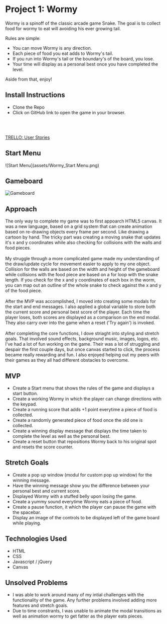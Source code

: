 # Project 1: Wormy

Wormy is a spinoff of the classic arcade game Snake. The goal is to collect food for wormy to eat will avoiding his ever growing tail.

Rules are simple:
- You can move Wormy is any direction.
- Each piece of food you eat adds to Wormy's tail.
- If you run into Wormy's tail or the boundary's of the board, you lose.
- Your time will display as a personal best once you have completed the level.

Aside from that, enjoy!

## Install Instructions
- Clone the Repo
- Click on GitHub link to open the game in your browser.

<br></br>

[TRELLO:  User Stories](https://trello.com/b/OAbeld43/project-1-wormy)

## Start Menu
![Start Menu](assets/Wormy_Start Menu.png)
## Gameboard
![Gameboard](assets/Wormy_Gameboard.png)

## Approach
  The only way to complete my game was to first appoarch HTML5 canvas. It was a new language, based on a grid system that can create animation based on re-drawing objects every frame per second. Like drawing a cartoon by hand. The tricky part was creating a moving snake that updates it's x and y coordinates while also checking for collisions with the walls and food pieces.
<br></br> My struggle through a more complicated game made my understanding of the draw/update cycle for movement easier to apply to my one object. Collision for the walls are based on the width and height of the gameboard while collisions with the food piece are based on a for loop with the snake length. If you check for the x and y coordinates of each box in the worm, you can map out an outline of the whole snake to check against the x and y of the food piece.
<br></br> After the MVP was accomplished, I moved into creating some modals for the start and end messages. I also applied a global variable to store both the current score and personal best score of the player. Each time the player loses, both scores are displayed as a comparison on the end modal. They also carry over into the game when a reset ('Try again') is invoked.
<br></br> After completing the core functions, I dove striaght into styling and stretch goals. That involved sound effects, background music, images, logos, etc. I've had a lot of fun working on the game. Their was a lot of struggling and despair the first couple days, but once canvas started to click, the process became really rewarding and fun. I also enjoyed helping out my peers with their games as they all had different obstacles to overcome.  

## MVP
- Create a Start menu that shows the rules of the game and displays a start button.
- Create a working Wormy in which the player can change directions with the keypad. 
- Create a running score that adds +1 point everytime a piece of food is collected.
- Create a randomly generated piece of food once the old one is collected.
- Create a winning display message that displays the time taken to complete the level as well as the personal best.
- Create a reset button that repositions Wormy back to his original spot and resets the score counter.

## Stretch Goals
- Create a pop up window (modul for custom pop up window) for the winning message. 
- Have the winning message show you the difference between your personal best and current score.
- Displayed Wormy with a stuffed belly upon losing the game.
- Create a yummy sound everytime Wormy eats a piece of food.
- Create a pause function, it which the player can pause the game with the spacebar.
- Display an image of the controls to be displayed left of the game board while playing.


## Technologies Used
- HTML
- CSS 
- Javascript / jQuery
- Canvas

## Unsolved Problems
- I was able to work around many of my intial challenges with the functionality of the game. Any further problems involved adding more features and stretch goals.
- Due to time constrants, I was unable to animate the modal transitions as well as animation wormy to get fatter as the player eats pieces.
